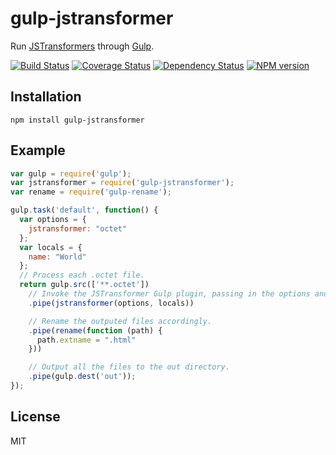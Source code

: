 # gulp-jstransformer

Run [JSTransformers](http://github.com/jstransformers) through [Gulp](http://gulpjs.com).

[![Build Status](https://img.shields.io/travis/jstransformers/gulp-jstransformer/master.svg)](https://travis-ci.org/jstransformers/gulp-jstransformer)
[![Coverage Status](https://img.shields.io/coveralls/jstransformers/gulp-jstransformer/master.svg)](https://coveralls.io/r/jstransformers/gulp-jstransformer?branch=master)
[![Dependency Status](https://img.shields.io/david/jstransformers/gulp-jstransformer/master.svg)](http://david-dm.org/jstransformers/gulp-jstransformer)
[![NPM version](https://img.shields.io/npm/v/gulp-jstransformer.svg)](https://www.npmjs.org/package/gulp-jstransformer)

## Installation

    npm install gulp-jstransformer

## Example

```js
var gulp = require('gulp');
var jstransformer = require('gulp-jstransformer');
var rename = require('gulp-rename');

gulp.task('default', function() {
  var options = {
    jstransformer: "octet"
  };
  var locals = {
    name: "World"
  };
  // Process each .octet file.
  return gulp.src(['**.octet'])
    // Invoke the JSTransformer Gulp plugin, passing in the options and locals.
    .pipe(jstransformer(options, locals))

    // Rename the outputed files accordingly.
    .pipe(rename(function (path) {
      path.extname = ".html"
    }))

    // Output all the files to the out directory.
    .pipe(gulp.dest('out'));
});
```

## License

MIT
